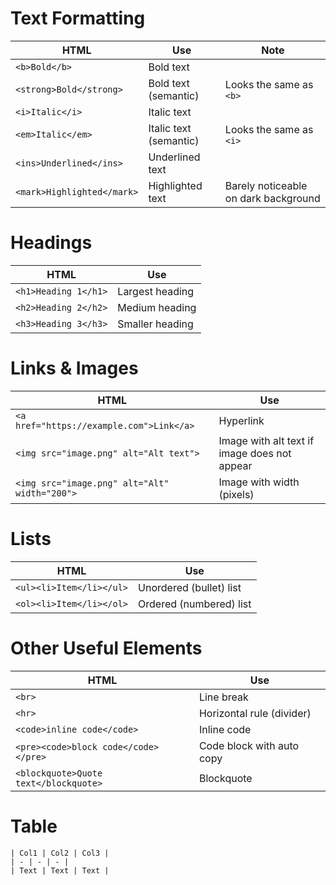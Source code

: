 # Text Formatting
| HTML | Use | Note |
| -------------------------- | ---------------------- | ------------------------------------ |
| `<b>Bold</b>`              | Bold text              |                                      |
| `<strong>Bold</strong>`    | Bold text (semantic)   | Looks the same as `<b>`              |
| `<i>Italic</i>`            | Italic text            |                                      |
| `<em>Italic</em>`          | Italic text (semantic) | Looks the same as `<i>`              |
| `<ins>Underlined</ins>`    | Underlined text        |                                      |
| `<mark>Highlighted</mark>` | Highlighted text       | Barely noticeable on dark background |

# Headings
| HTML                 | Use             |
| -------------------- | --------------- |
| `<h1>Heading 1</h1>` | Largest heading |
| `<h2>Heading 2</h2>` | Medium heading  |
| `<h3>Heading 3</h3>` | Smaller heading |

# Links & Images
| HTML                                          | Use                                          |
| --------------------------------------------- | -------------------------------------------- |
| `<a href="https://example.com">Link</a>`      | Hyperlink                                    |
| `<img src="image.png" alt="Alt text">`        | Image with alt text if image does not appear |
| `<img src="image.png" alt="Alt" width="200">` | Image with width (pixels)                    |

# Lists
| HTML                     | Use                     |
| ------------------------ | ----------------------- |
| `<ul><li>Item</li></ul>` | Unordered (bullet) list |
| `<ol><li>Item</li></ol>` | Ordered (numbered) list |

# Other Useful Elements
| HTML                                  | Use                               |
| ------------------------------------- | --------------------------------- |
| `<br>`                                | Line break                        |
| `<hr>`                                | Horizontal rule (divider)         |
| `<code>inline code</code>`            | Inline code                       |
| `<pre><code>block code</code></pre>`  | Code block with auto copy         |
| `<blockquote>Quote text</blockquote>` | Blockquote                        |

# Table
<pre><code>| Col1 | Col2 | Col3 |
| - | - | - |
| Text | Text | Text |</code></pre>

